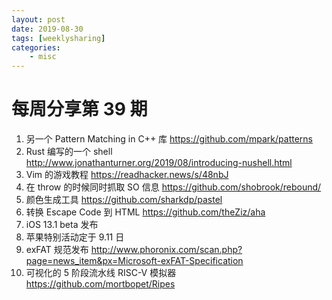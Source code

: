 ```yaml
---
layout: post
date: 2019-08-30
tags: [weeklysharing]
categories:
    - misc
---
```


# 每周分享第 39 期

1. 另一个 Pattern Matching in C++ 库 https://github.com/mpark/patterns
2. Rust 编写的一个 shell http://www.jonathanturner.org/2019/08/introducing-nushell.html
3. Vim 的游戏教程 https://readhacker.news/s/48nbJ
4. 在 throw 的时候同时抓取 SO 信息 https://github.com/shobrook/rebound/
5. 颜色生成工具 https://github.com/sharkdp/pastel
6. 转换 Escape Code 到 HTML https://github.com/theZiz/aha
7. iOS 13.1 beta 发布
8. 苹果特别活动定于 9.11 日
9. exFAT 规范发布 http://www.phoronix.com/scan.php?page=news_item&px=Microsoft-exFAT-Specification
10. 可视化的 5 阶段流水线 RISC-V 模拟器 https://github.com/mortbopet/Ripes
